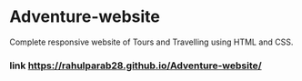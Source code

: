
# Adventure-website

Complete responsive website of Tours and Travelling using HTML and CSS.

### link https://rahulparab28.github.io/Adventure-website/
